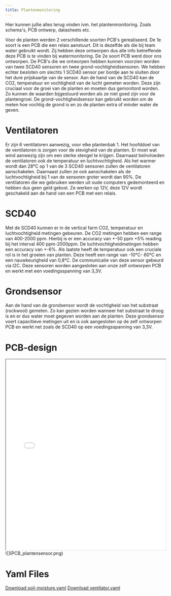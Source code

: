 ```yaml
---
title: Plantenmonitoring
---
```


Hier kunnen jullie alles terug vinden ivm. het plantenmonitoring. Zoals schema's, PCB ontwerp, datasheets etc. 

Voor de planten werden 2 verschillende soorten PCB's gerealiseerd. De 1e soort is een PCB die een relais aanstuurt. Dit is dezelfde als die bij team water gebruikt wordt. Zij hebben deze ontworpen dus alle info betreffende deze PCB is te vinden bij watermonitoring. De 2e soort PCB werd door ons ontworpen. De PCB's die we ontworpen hebben kunnen voorzien worden van twee SCD40 sensoren en twee grond-vochtigheidsensoren. We hebben echter besloten om slechts 1 SCD40 sensor per bordje aan te sluiten door het dure prijskaartje van de sensor. Aan de hand van de SCD40 kan de CO2, temperatuur en vochtigheid van de lucht gemeten worden. Deze zijn cruciaal voor de groei van de planten en moeten dus gemonitord worden. Zo kunnen de waarden bijgestuurd worden als ze niet goed zijn voor de plantengroei. De grond-vochtigheidsensor kan gebruikt worden om de meten hoe vochtig de grond is en zo de planten extra of minder water de geven.

# Ventilatoren
Er zijn 6 ventilatoren aanwezig, voor elke plantenbak 1. Het hoofddoel van de ventilatoren is zorgen voor de stevigheid van de planten. Er moet wat wind aanwezig zijn om een sterke stengel te krijgen. Daarnaast beïnvloeden de ventilatoren ook de temperatuur en luchtvochtigheid. Als het warmer wordt dan 28°C op 1 van de 3 SCD40 sensoren zullen de ventilatoren aanschakelen. Daarnaast zullen ze ook aanschakelen als de luchtvochtigheid bij 1 van de sensoren groter wordt dan 90%. De ventilatoren die we gebruiken werden uit oude computers gedemonteerd en hebben dus geen geld gekost. Ze werken op 12V, deze 12V wordt geschakeld aan de hand van een PCB met een relais.

# SCD40

Met de SCD40 kunnen er in de vertical farm CO2, temperatuur en luchtvochtigheid metingen gebeuren. De CO2 metingen hebben een range van 400-2000 ppm. Hierbij is er een accuracy van +-50 ppm +5% reading bij het interval 400 ppm-2000ppm. De luchtvochtigheidmetingen hebben een accuracy van +-6%. Als laatste heeft de temperatuur ook een cruciale rol is in het groeien van planten. Deze heeft een range van -10°C- 60°C en een nauwkeurigheid van 0,8°C. De communicatie van deze sensor gebeurd via I2C. Deze sensoren worden aangesloten aan onze zelf ontworpen PCB en werkt met een voedingsspanning van 3,3V.

# Grondsensor

Aan de hand van de grondsensor wordt de vochtigheid van het substraat (rockwool) gemeten. Zo kan gezien worden wanneer het substraat te droog is en er dus water moet gegeven worden aan de planten. Deze grondsensor voert capacitieve metingen uit en is ook aangesloten op de zelf ontworpen PCB en werkt net zoals de SCD40 op een voedingsspanning van 3,3V.

# PCB-design

<iframe src="schematic.pdf" width="100%" height="600px"></iframe>
![](PCB_plantensensor.png)

# Yaml Files 
[Download soil-moisture.yaml](soil-moisture.yaml)
[Download ventilator.yaml](ventilator.yaml)
